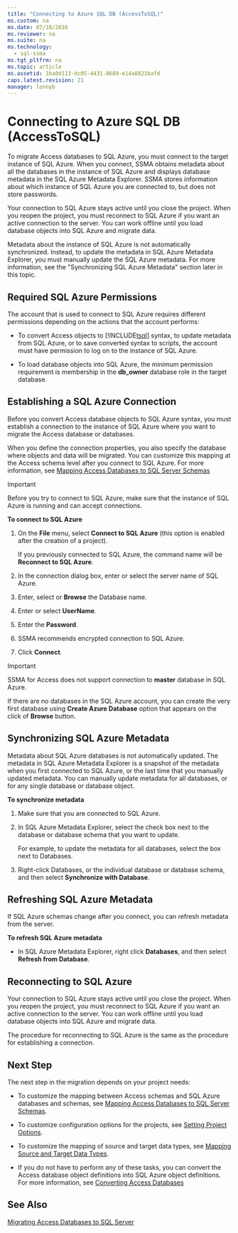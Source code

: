 ```yaml
---
title: "Connecting to Azure SQL DB (AccessToSQL)"
ms.custom: na
ms.date: 07/18/2016
ms.reviewer: na
ms.suite: na
ms.technology: 
  - sql-ssma
ms.tgt_pltfrm: na
ms.topic: article
ms.assetid: 1ba0d113-dc05-4431-8689-e14a8821bafd
caps.latest.revision: 21
manager: lonnyb
---
```

# Connecting to Azure SQL DB (AccessToSQL)
To migrate Access databases to SQL Azure, you must connect to the target instance of SQL Azure. When you connect, SSMA obtains metadata about all the databases in the instance of SQL Azure and displays database metadata in the SQL Azure Metadata Explorer. SSMA stores information about which instance of SQL Azure you are connected to, but does not store passwords.  
  
Your connection to SQL Azure stays active until you close the project. When you reopen the project, you must reconnect to SQL Azure if you want an active connection to the server. You can work offline until you load database objects into SQL Azure and migrate data.  
  
Metadata about the instance of SQL Azure is not automatically synchronized. Instead, to update the metadata in SQL Azure Metadata Explorer, you must manually update the SQL Azure metadata. For more information, see the "Synchronizing SQL Azure Metadata" section later in this topic.  
  
## Required SQL Azure Permissions  
The account that is used to connect to SQL Azure requires different permissions depending on the actions that the account performs:  
  
-   To convert Access objects to [!INCLUDE[tsql](../content/includes/tsql_md.md)] syntax, to update metadata from SQL Azure, or to save converted syntax to scripts, the account must have permission to log on to the instance of SQL Azure.  
  
-   To load database objects into SQL Azure, the minimum permission requirement is membership in the **db_owner** database role in the target database.  
  
## Establishing a SQL Azure Connection  
Before you convert Access database objects to SQL Azure syntax, you must establish a connection to the instance of SQL Azure where you want to migrate the Access database or databases.  
  
When you define the connection properties, you also specify the database where objects and data will be migrated. You can customize this mapping at the Access schema level after you connect to SQL Azure. For more information, see [Mapping Access Databases to SQL Server Schemas](assetId:///69bee937-7b2c-49ee-8866-7518c683fad4)  
  
> [!IMPORTANT]  
> Before you try to connect to SQL Azure, make sure that the instance of SQL Azure is running and can accept connections.  
  
**To connect to SQL Azure**  
  
1.  On the **File** menu, select **Connect to SQL Azure** (this option is enabled after the creation of a project).  
  
    If you previously connected to SQL Azure, the command name will be **Reconnect to SQL Azure**.  
  
2.  In the connection dialog box, enter or select the server name of SQL Azure.  
  
3.  Enter, select or **Browse** the Database name.  
  
4.  Enter or select **UserName**.  
  
5.  Enter the **Password**.  
  
6.  SSMA recommends encrypted connection to SQL Azure.  
  
7.  Click **Connect**.  
  
> [!IMPORTANT]  
> SSMA for Access does not support connection to **master** database in SQL Azure.  
  
If there are no databases in the SQL Azure account, you can create the very first database using **Create Azure Database** option that appears on the click of **Browse** button.  
  
## Synchronizing SQL Azure Metadata  
Metadata about SQL Azure databases is not automatically updated. The metadata in SQL Azure Metadata Explorer is a snapshot of the metadata when you first connected to SQL Azure, or the last time that you manually updated metadata. You can manually update metadata for all databases, or for any single database or database object.  
  
**To synchronize metadata**  
  
1.  Make sure that you are connected to SQL Azure.  
  
2.  In SQL Azure Metadata Explorer, select the check box next to the database or database schema that you want to update.  
  
    For example, to update the metadata for all databases, select the box next to Databases.  
  
3.  Right-click Databases, or the individual database or database schema, and then select **Synchronize with Database**.  
  
## Refreshing SQL Azure Metadata  
If SQL Azure schemas change after you connect, you can refresh metadata from the server.  
  
**To refresh SQL Azure metadata**  
  
-   In SQL Azure Metadata Explorer, right click **Databases**, and then select **Refresh from Database**.  
  
## Reconnecting to SQL Azure  
Your connection to SQL Azure stays active until you close the project. When you reopen the project, you must reconnect to SQL Azure if you want an active connection to the server. You can work offline until you load database objects into SQL Azure and migrate data.  
  
The procedure for reconnecting to SQL Azure is the same as the procedure for establishing a connection.  
  
## Next Step  
The next step in the migration depends on your project needs:  
  
-   To customize the mapping between Access schemas and SQL Azure databases and schemas, see [Mapping Access Databases to SQL Server Schemas](assetId:///69bee937-7b2c-49ee-8866-7518c683fad4).  
  
-   To customize configuration options for the projects, see [Setting Project Options](assetId:///0a7304df-2f35-4453-96ef-7ac83dea1167).  
  
-   To customize the mapping of source and target data types, see [Mapping Source and Target Data Types](assetId:///b362a075-16e7-423f-b63f-e1e9f02844a9).  
  
-   If you do not have to perform any of these tasks, you can convert the Access database object definitions into SQL Azure object definitions. For more information, see [Converting Access Databases](assetId:///e0ef67bf-80a6-4e6c-a82d-5d46e0623c6c)  
  
## See Also  
[Migrating Access Databases to SQL Server](assetId:///76a3abcf-2998-4712-9490-fe8d872c89ca)  
  
